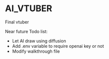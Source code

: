 # AI_VTUBER

Final vtuber 

Near future Todo list:
+ Let AI draw using diffusion
+ Add .env variable to require openai key or not
+ Modify walkthrough file


